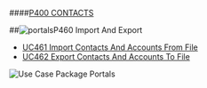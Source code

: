 ####[P400 CONTACTS](https://github.com/massiveart/sulu-docs/tree/master/use-cases "Index of Use Cases")

##![portals](https://raw.github.com/massiveart/sulu-docs/master/use-cases/images/package-contacts.png)P460 Import And Export

* [UC461 Import Contacts And Accounts From File](https://github.com/massiveart/sulu-docs/tree/master/use-cases/p400/p460/UC461.md "UC461 Import Contacts And Accounts From File")
* [UC462 Export Contacts And Accounts To File](https://github.com/massiveart/sulu-docs/tree/master/use-cases/p400/p460/UC462.md "UC462 Export Contacts And Accounts To File")

![Use Case Package Portals](https://raw.github.com/massiveart/sulu-docs/master/use-cases/images/package-contacts-detail.png)